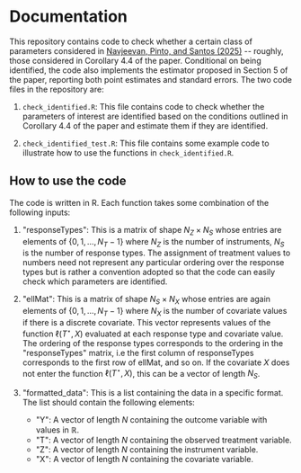 # Documentation

This repository contains code to check whether a certain class of parameters considered in [Navjeevan, Pinto, and Santos (2025)](https://arxiv.org/abs/2310.05311) -- roughly, those considered in Corollary 4.4 of the paper. Conditional on being identified, the code also implements the estimator proposed in Section 5 of the paper, reporting both point estimates and standard errors. The two code files in the repository are:

1. `check_identified.R`: This file contains code to check whether the parameters of interest are identified based on the conditions outlined in Corollary 4.4 of the paper and estimate them if they are identified.

2. `check_identified_test.R`: This file contains some example code to illustrate how to use the functions in `check_identified.R`. 

## How to use the code 

The code is written in R. Each function takes some combination of the following inputs: 

1. "responseTypes": This is a matrix of shape $N_Z \times N_S$ whose entries are elements of $`\{0,1,\dots,N_T - 1\}`$ where $N_Z$ is the number of instruments, $N_S$ is the number of response types. The assignment of treatment values to numbers need not represent any particular ordering over the response types but is rather a convention adopted so that the code can easily check which parameters are identified.

2. "ellMat": This is a matrix of shape $N_S \times N_X$ whose entries are again elements of $`\{0,1,\dots,N_T - 1\}`$ where $N_X$ is the number of covariate values if there is a discrete covariate. This vector represents values of the function $\ell(T^\star, X)$ evaluated at each response type and covariate value. The ordering of the response types corresponds to the ordering in the "responseTypes" matrix, i.e the first column of responseTypes corresponds to the first row of ellMat, and so on. If the covariate $X$ does not enter the function $\ell(T^\star, X)$, this can be a vector of length $N_S$.

3. "formatted_data": This is a list containing the data in a specific format. The list should contain the following elements:
   - "Y": A vector of length $N$ containing the outcome variable with values in $\mathbb{R}$.
   - "T": A vector of length $N$ containing the observed treatment variable.
   - "Z": A vector of length $N$ containing the instrument variable.
   - "X":  A vector of length $N$ containing the covariate variable.
